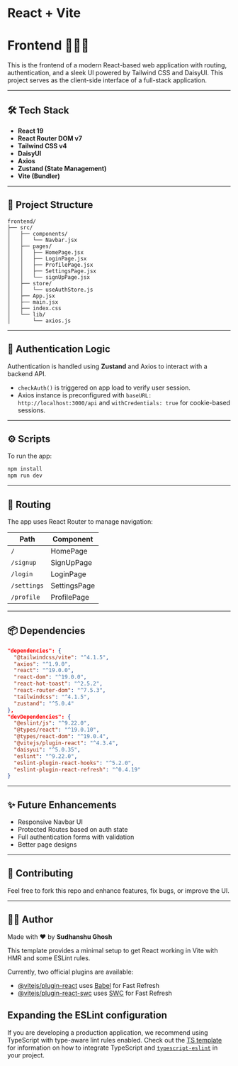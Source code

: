 # React + Vite
# Frontend 🧑‍💻🚀

This is the frontend of a modern React-based web application with routing, authentication, and a sleek UI powered by Tailwind CSS and DaisyUI. This project serves as the client-side interface of a full-stack application.

---

## 🛠 Tech Stack

- **React 19**
- **React Router DOM v7**
- **Tailwind CSS v4**
- **DaisyUI**
- **Axios**
- **Zustand (State Management)**
- **Vite (Bundler)**

---

## 📁 Project Structure

```
frontend/
├── src/
│   ├── components/
│   │   └── Navbar.jsx
│   ├── pages/
│   │   ├── HomePage.jsx
│   │   ├── LoginPage.jsx
│   │   ├── ProfilePage.jsx
│   │   ├── SettingsPage.jsx
│   │   └── signUpPage.jsx
│   ├── store/
│   │   └── useAuthStore.js
│   ├── App.jsx
│   ├── main.jsx
│   ├── index.css
│   └── lib/
│       └── axios.js
```

---

## 🔐 Authentication Logic

Authentication is handled using **Zustand** and Axios to interact with a backend API.

- `checkAuth()` is triggered on app load to verify user session.
- Axios instance is preconfigured with `baseURL: http://localhost:3000/api` and `withCredentials: true` for cookie-based sessions.

---
## ⚙️ Scripts

To run the app:

```bash
npm install
npm run dev
```

---

## 🚦 Routing

The app uses React Router to manage navigation:

| Path         | Component        |
|--------------|------------------|
| `/`          | HomePage         |
| `/signup`    | SignUpPage       |
| `/login`     | LoginPage        |
| `/settings`  | SettingsPage     |
| `/profile`   | ProfilePage      |

---

## 📦 Dependencies

```json
"dependencies": {
  "@tailwindcss/vite": "^4.1.5",
  "axios": "^1.9.0",
  "react": "^19.0.0",
  "react-dom": "^19.0.0",
  "react-hot-toast": "^2.5.2",
  "react-router-dom": "^7.5.3",
  "tailwindcss": "^4.1.5",
  "zustand": "^5.0.4"
},
"devDependencies": {
  "@eslint/js": "^9.22.0",
  "@types/react": "^19.0.10",
  "@types/react-dom": "^19.0.4",
  "@vitejs/plugin-react": "^4.3.4",
  "daisyui": "^5.0.35",
  "eslint": "^9.22.0",
  "eslint-plugin-react-hooks": "^5.2.0",
  "eslint-plugin-react-refresh": "^0.4.19"
}
```

---

## ✨ Future Enhancements

- Responsive Navbar UI
- Protected Routes based on auth state
- Full authentication forms with validation
- Better page designs

---

## 🤝 Contributing

Feel free to fork this repo and enhance features, fix bugs, or improve the UI.

---

## 🧑‍💻 Author

Made with ❤️ by **Sudhanshu Ghosh**






This template provides a minimal setup to get React working in Vite with HMR and some ESLint rules.

Currently, two official plugins are available:

- [@vitejs/plugin-react](https://github.com/vitejs/vite-plugin-react/blob/main/packages/plugin-react) uses [Babel](https://babeljs.io/) for Fast Refresh
- [@vitejs/plugin-react-swc](https://github.com/vitejs/vite-plugin-react/blob/main/packages/plugin-react-swc) uses [SWC](https://swc.rs/) for Fast Refresh

## Expanding the ESLint configuration

If you are developing a production application, we recommend using TypeScript with type-aware lint rules enabled. Check out the [TS template](https://github.com/vitejs/vite/tree/main/packages/create-vite/template-react-ts) for information on how to integrate TypeScript and [`typescript-eslint`](https://typescript-eslint.io) in your project.


